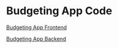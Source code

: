 # Budgeting App Code

[Budgeting App Frontend](https://github.com/meganannerussell/Budget-App-client)

[Budgeting App Backend](https://github.com/meganannerussell/Budgeting-app-server)
